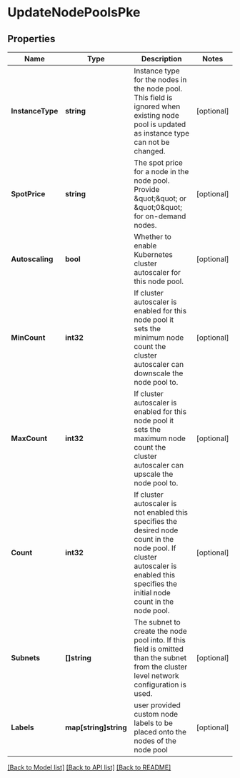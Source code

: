 # UpdateNodePoolsPke

## Properties

Name | Type | Description | Notes
------------ | ------------- | ------------- | -------------
**InstanceType** | **string** | Instance type for the nodes in the node pool. This field is ignored when existing node pool is updated as instance type can not be changed. | [optional] 
**SpotPrice** | **string** | The spot price for a node in the node pool. Provide \&quot;\&quot; or \&quot;0\&quot; for on-demand nodes. | [optional] 
**Autoscaling** | **bool** | Whether to enable Kubernetes cluster autoscaler for this node pool. | [optional] 
**MinCount** | **int32** | If cluster autoscaler is enabled for this node pool it sets the minimum node count the cluster autoscaler can downscale the node pool to. | [optional] 
**MaxCount** | **int32** | If cluster autoscaler is enabled for this node pool it sets the maximum node count the cluster autoscaler can upscale the node pool to. | [optional] 
**Count** | **int32** | If cluster autoscaler is not enabled this specifies the desired node count in the node pool. If cluster autoscaler is enabled this specifies the initial node count in the node pool. | [optional] 
**Subnets** | **[]string** | The subnet to create the node pool into. If this field is omitted than the subnet from the cluster level network configuration is used. | [optional] 
**Labels** | **map[string]string** | user provided custom node labels to be placed onto the nodes of the node pool | [optional] 

[[Back to Model list]](../README.md#documentation-for-models) [[Back to API list]](../README.md#documentation-for-api-endpoints) [[Back to README]](../README.md)


